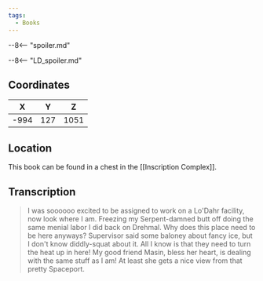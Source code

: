 ```yaml
---
tags:
  - Books
---
```


--8<-- "spoiler.md"

--8<-- "LD_spoiler.md"

## Coordinates
| **X** | **Y** | **Z** |
| :---: | :---: | :---: |
| -994  |  127  | 1051  |

## Location
This book can be found in a chest in the [[Inscription Complex]].

## Transcription
> I was soooooo excited to be assigned to work on a Lo'Dahr facility, now look where I am. Freezing my Serpent-damned butt off doing the same menial labor I did back on Drehmal. Why does this place need to be here anyways? Supervisor said some baloney about fancy ice, but I don't know diddly-squat about it. All I know is that they need to turn the heat up in here! My good friend Masin, bless her heart, is dealing with the same stuff as I am! At least she gets a nice view from that pretty Spaceport.

